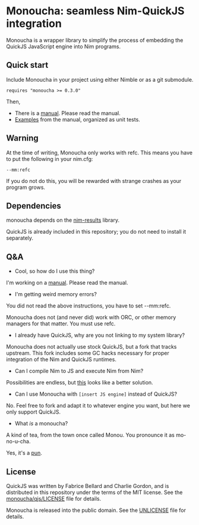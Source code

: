 # Monoucha: seamless Nim-QuickJS integration

Monoucha is a wrapper library to simplify the process of embedding the QuickJS
JavaScript engine into Nim programs.

## Quick start

Include Monoucha in your project using either Nimble or as a git submodule.

```
requires "monoucha >= 0.3.0"
```

Then,

* There is a [manual](doc/manual.md). Please read the manual.
* [Examples](test/manual.nim) from the manual, organized as unit tests.

## Warning

At the time of writing, Monoucha only works with refc. This means you have to
put the following in your nim.cfg:

```
--mm:refc
```

If you do not do this, you will be rewarded with strange crashes as your program
grows.

## Dependencies

monoucha depends on the [nim-results](https://github.com/arnetheduck/nim-results.git)
library.

QuickJS is already included in this repository; you do not need to install it
separately.

## Q&A

* Cool, so how do I use this thing?

I'm working on a [manual](doc/manual.md). Please read the manual.

* I'm getting weird memory errors?

You did not read the above instructions, you have to set --mm:refc.

Monoucha does not (and never did) work with ORC, or other memory managers for
that matter. You must use refc.

* I already have QuickJS, why are you not linking to my system library?

Monoucha does not actually use stock QuickJS, but a fork that tracks upstream.
This fork includes some GC hacks necessary for proper integration of the Nim and
QuickJS runtimes.

* Can I compile Nim to JS and execute Nim from Nim?

Possibilities are endless, but [this](https://peterme.net/using-nimscript-as-a-configuration-language-embedding-nimscript-pt-1.html)
looks like a better solution.

* Can I use Monoucha with `[insert JS engine]` instead of QuickJS?

No. Feel free to fork and adapt it to whatever engine you want, but here we only
support QuickJS.

* What *is* a monoucha?

A kind of tea, from the town once called Monou. You pronounce it as mo-no-u-cha.

Yes, it's a [pun](https://en.wikipedia.org/w/index.php?title=SpiderMonkey&oldid=1214134789#History).

## License

QuickJS was written by Fabrice Bellard and Charlie Gordon, and is distributed
in this repository under the terms of the MIT license. See the
[monoucha/qjs/LICENSE](monoucha/qjs/LICENSE) file for details.

Monoucha is released into the public domain. See the [UNLICENSE](UNLICENSE) file
for details.

